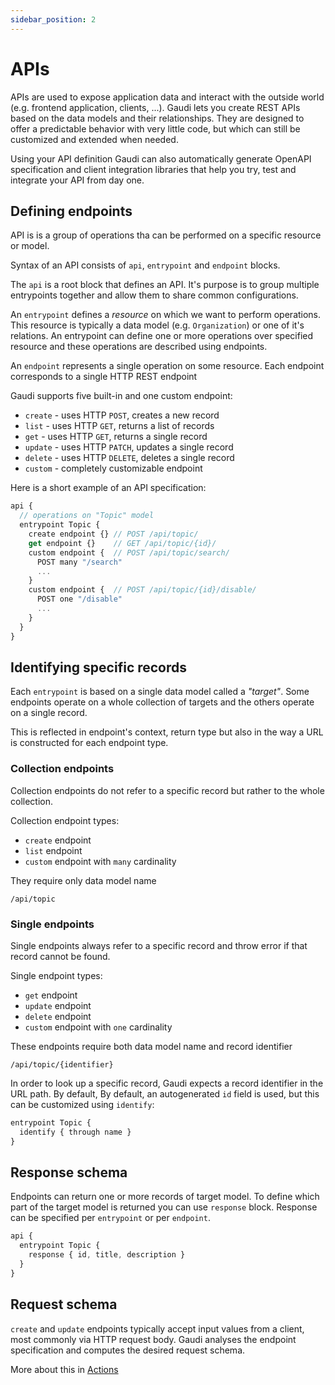 ```yaml
---
sidebar_position: 2
---
```


# APIs

APIs are used to expose application data and interact with the outside world (e.g. frontend application, clients, ...). Gaudi lets you create REST APIs based on the data models and their relationships. They are designed to offer a predictable behavior with very little code, but which can still be customized and extended when needed.

Using your API definition Gaudi can also automatically generate OpenAPI specification and client integration libraries that help you try, test and integrate your API from day one.

## Defining endpoints

API is is a group of operations tha can be performed on a specific resource or model.

Syntax of an API consists of `api`, `entrypoint` and `endpoint` blocks.

The `api` is a root block that defines an API. It's purpose is to group multiple entrypoints together and allow them to share common configurations.

An `entrypoint` defines a _resource_ on which we want to perform operations. This resource is typically a data model (e.g. `Organization`) or one of it's relations. An entrypoint can define one or more operations over specified resource and these operations are described using endpoints.

An `endpoint` represents a single operation on some resource. Each endpoint corresponds to a single HTTP REST endpoint

Gaudi supports five built-in and one custom endpoint:

- `create` - uses HTTP `POST`, creates a new record
- `list` - uses HTTP `GET`, returns a list of records
- `get` - uses HTTP `GET`, returns a single record
- `update` - uses HTTP `PATCH`, updates a single record
- `delete` - uses HTTP `DELETE`, deletes a single record
- `custom` - completely customizable endpoint

Here is a short example of an API specification:

```javascript
api {
  // operations on "Topic" model
  entrypoint Topic {
    create endpoint {} // POST /api/topic/
    get endpoint {}    // GET /api/topic/{id}/
    custom endpoint {  // POST /api/topic/search/
      POST many "/search"
      ...
    }
    custom endpoint {  // POST /api/topic/{id}/disable/
      POST one "/disable"
      ...
    }
  }
}
```

## Identifying specific records

Each `entrypoint` is based on a single data model called a _"target"_. Some endpoints operate on a whole collection of targets and the others operate on a single record.

This is reflected in endpoint's context, return type but also in the way a URL is constructed for each endpoint type.

### Collection endpoints

Collection endpoints do not refer to a specific record but rather to the whole collection.

Collection endpoint types:

- `create` endpoint
- `list` endpoint
- `custom` endpoint with `many` cardinality

They require only data model name

```
/api/topic
```

### Single endpoints

Single endpoints always refer to a specific record and throw error if that record cannot be found.

Single endpoint types:

- `get` endpoint
- `update` endpoint
- `delete` endpoint
- `custom` endpoint with `one` cardinality

These endpoints require both data model name and record identifier

```
/api/topic/{identifier}
```

In order to look up a specific record, Gaudi expects a record identifier in the URL path. By default, By default, an autogenerated `id` field is used, but this can be customized using `identify`:

```js
entrypoint Topic {
  identify { through name }
}
```

## Response schema

Endpoints can return one or more records of target model. To define which part of the target model is returned you can use `response` block. Response can be specified per `entrypoint` or per `endpoint`.

```js
api {
  entrypoint Topic {
    response { id, title, description }
  }
}
```

## Request schema

`create` and `update` endpoints typically accept input values from a client, most commonly via HTTP request body. Gaudi analyses the endpoint specification and computes the desired request schema.

More about this in [Actions](./actions.md#fieldsets)
